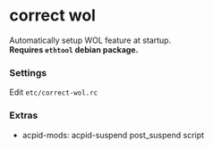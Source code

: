 # correct wol
Automatically setup WOL feature at startup.  
**Requires `ethtool` debian package.**

### Settings
Edit `etc/correct-wol.rc`

### Extras
* acpid-mods: acpid-suspend post_suspend script

